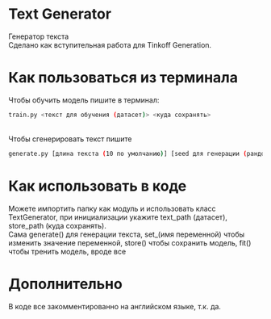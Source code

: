 # Text Generator
Генератор текста\
Сделано как вступительная работа для Tinkoff Generation.

# Как пользоваться из терминала
Чтобы обучить модель пишите в терминал:
```bash 
train.py <текст для обучения (датасет)> <куда сохранять>
```
\
Чтобы сгенерировать текст пишите 
```bash
generate.py [длина текста (10 по умолчанию)] [seed для генерации (рандомный по умолчанию)] <путь к модели>
```

# Как использовать в коде
Можете импортить папку как модуль и использовать класс TextGenerator, при инициализации укажите text_path (датасет), store_path (куда сохранять).\
Сама generate() для генерации текста, set_(имя переменной) чтобы изменить значение переменной, store() чтобы сохранить модель, fit() чтобы тренить модель, вроде все

# Дополнительно

В коде все закомментированно на английском языке, т.к. да.
